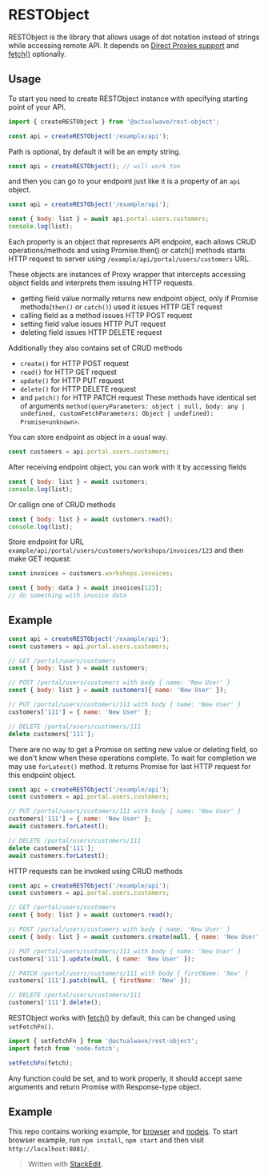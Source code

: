 # RESTObject

RESTObject is the library that allows usage of dot notation instead of strings while accessing remote API. It depends on [Direct Proxies support](http://caniuse.com/proxy) and [fetch()](http://caniuse.com/fetch) optionally.

## Usage
To start you need to create RESTObject instance with specifying starting point of your API.

```javascript
import { createRESTObject } from '@actualwave/rest-object';

const api = createRESTObject('/example/api');
```

Path is optional, by default it will be an empty string.

```javascript
const api = createRESTObject(); // will work too
```

and then you can go to your endpoint just like it is a property of an `api` object.

```javascript
const api = createRESTObject('/example/api');

const { body: list } = await api.portal.users.customers;
console.log(list);
```
Each property is an object that represents API endpoint, each allows CRUD operations/methods and using Promise.then() or catch() methods starts HTTP request to server using `/example/api/portal/users/customers` URL. 

These objects are instances of Proxy wrapper that intercepts accessing object fields and interprets them issuing HTTP requests.
- getting field value normally returns new endpoint object, only if Promise methods(`then()` or `catch()`) used it issues HTTP GET request
- calling field as a method issues HTTP POST request
- setting field value issues HTTP PUT request
- deleting field issues HTTP DELETE request

Additionally they also contains set of CRUD methods
- `create()` for HTTP POST request
- `read()` for HTTP GET request
- `update()` for HTTP PUT request
- `delete()` for HTTP DELETE request
- and `patch()` for HTTP PATCH request
These methods have identical set of arguments `method(queryParameters: object | null, body: any | undefined, customFetchParameters: Object | undefined): Promise<unknown>`.

You can store endpoint as object in a usual way.
```javascript
const customers = api.portal.users.customers;
```

After receiving endpoint object, you can work with it by accessing fields
```javascript
const { body: list } = await customers;
console.log(list);
```
Or callign one of CRUD methods
```javascript
const { body: list } = await customers.read();
console.log(list);
```

Store endpoint for URL `example/api/portal/users/customers/workshops/invoices/123` and then make GET request:
```javascript
const invoices = customers.workshops.invoices;

const { body: data } = await invoices[123];
// do something with invoice data
```


## Example
```javascript
const api = createRESTObject('/example/api');
const customers = api.portal.users.customers;

// GET /portal/users/customers
const { body: list } = await customers;

// POST /portal/users/customers with body { name: 'New User' }
const { body: list } = await customers({ name: 'New User' });

// PUT /portal/users/customers/111 with body { name: 'New User' }
customers['111'] = { name: 'New User' };

// DELETE /portal/users/customers/111
delete customers['111'];
```

There are no way to get a Promise on setting new value or deleting field, so we don't know when these operations complete. To wait for completion we may use `forLatest()` method. It returns Promise for last HTTP request for this endpoint object.
```javascript
const api = createRESTObject('/example/api');
const customers = api.portal.users.customers;

// PUT /portal/users/customers/111 with body { name: 'New User' }
customers['111'] = { name: 'New User' };
await customers.forLatest();

// DELETE /portal/users/customers/111
delete customers['111'];
await customers.forLatest();
```

HTTP requests can be invoked using CRUD methods
```javascript
const api = createRESTObject('/example/api');
const customers = api.portal.users.customers;

// GET /portal/users/customers
const { body: list } = await customers.read();

// POST /portal/users/customers with body { name: 'New User' }
const { body: list } = await customers.create(null, { name: 'New User' });

// PUT /portal/users/customers/111 with body { name: 'New User' }
customers['111'].update(null, { name: 'New User' });

// PATCH /portal/users/customers/111 with body { firstName: 'New' }
customers['111'].patch(null, { firstName: 'New' });

// DELETE /portal/users/customers/111
customers['111'].delete();
```

RESTObject works with [fetch()](https://developer.mozilla.org/en-US/docs/Web/API/Fetch_API/Using_Fetch) by default, this can be changed using `setFetchFn()`.

```javascript
import { setFetchFn } from '@actualwave/rest-object';
import fetch from 'node-fetch';

setFetchFn(fetch);
```

Any function could be set, and to work properly, it should accept same arguments and return Promise with Response-type object.

## Example

This repo contains working example, for [browser](https://github.com/burdiuz/js-deferred-data-access/tree/master/examples/rest-object) and [nodejs](https://github.com/burdiuz/js-deferred-data-access/blob/master/testing/rest-object-test.js). To start browser example, run `npm install`, `npm start` and then visit `http://localhost:8081/`.

> Written with [StackEdit](https://stackedit.io/).
